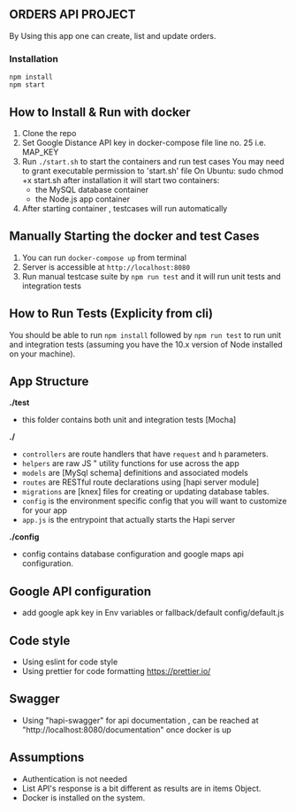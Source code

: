 ## ORDERS API PROJECT

By Using this app one can create, list and update orders.

### Installation 
``` 
npm install
npm start
```
## How to Install & Run with docker

1.  Clone the repo
2.  Set Google Distance API key in docker-compose file line no. 25 i.e. MAP_KEY
3.  Run `./start.sh` to start the containers and run test cases
    You may need to grant executable permission to 'start.sh' file
    On Ubuntu: sudo chmod +x start.sh
    after installation it will start two containers:
    - the MySQL database container
    - the Node.js app container
4.  After starting container , testcases will run automatically

## Manually Starting the docker and test Cases

1. You can run `docker-compose up` from terminal
2. Server is accessible at `http://localhost:8080`
3. Run manual testcase suite by `npm run test` and it will run unit tests and integration tests

## How to Run Tests (Explicity from cli)

 You should be able to run `npm install` followed by `npm run test` to run unit and integration tests (assuming you have the 10.x version of Node installed on your machine).

## App Structure

**./test**

- this folder contains both unit and integration tests [Mocha]

**./**

- `controllers` are route handlers that have `request` and `h` parameters.
- `helpers` are raw JS " utility functions for use across the app
- `models` are [MySql schema] definitions and associated models
- `routes` are RESTful route declarations using [hapi server module]
- `migrations` are [knex] files for creating or updating database tables.
- `config` is the environment specific config that you will want to customize for your app
- `app.js` is the entrypoint that actually starts the Hapi server

**./config**

- config contains database configuration and google maps api configuration.

## Google API configuration ##

- add google apk key in Env variables or fallback/default config/default.js

## Code style ##
- Using eslint for code style
- Using prettier for code formatting https://prettier.io/
## Swagger ##
- Using "hapi-swagger" for api documentation , can be reached at "http://localhost:8080/documentation" once docker is up
## Assumptions ##
- Authentication is not needed
- List API's response is a bit different as results are in items Object.
- Docker is installed on the system.